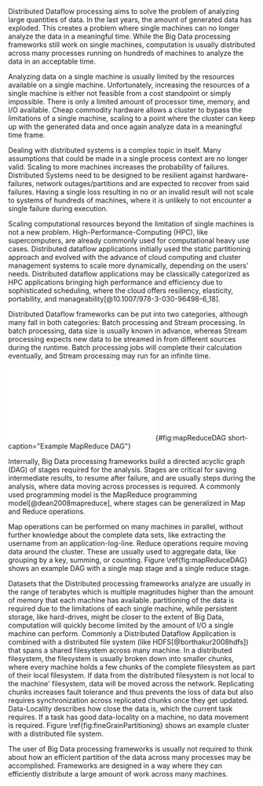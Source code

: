 Distributed Dataflow processing aims to solve the problem of analyzing large quantities of data. In the last years, the amount of generated data has exploded. This creates a problem where single machines can no longer analyze the data in a meaningful time. While the Big Data processing frameworks still work on single machines, computation is usually distributed across many processes running on hundreds of machines to analyze the data in an acceptable time.

Analyzing data on a single machine is usually limited by the resources available on a single machine. Unfortunately, increasing the resources of a single machine is either not feasible from a cost standpoint or simply impossible. There is only a limited amount of processor time, memory, and I/O available. Cheap commodity hardware allows a cluster to bypass the limitations of a single machine, scaling to a point where the cluster can keep up with the generated data and once again analyze data in a meaningful time frame. 

Dealing with distributed systems is a complex topic in itself. Many assumptions that could be made in a single process context are no longer valid. Scaling to more machines increases the probability of failures. Distributed Systems need to be designed to be resilient against hardware-failures, network outages/partitions and are expected to recover from said failures. Having a single loss resulting in no or an invalid result will not scale to systems of hundreds of machines, where it is unlikely to not encounter a single failure during execution.

Scaling computational resources beyond the limitation of single machines is not a new problem. High-Performance-Computing (HPC), like supercomputers, are already commonly used for computational heavy use cases.
Distributed dataflow applications initially used the static partitioning approach and evolved with the advance of cloud computing and cluster management systems to scale more dynamically, depending on the users' needs. Distributed dataflow applications may be classically categorized as HPC applications bringing high performance and efficiency due to sophisticated scheduling, where the cloud offers resiliency, elasticity, portability, and manageability[@10.1007/978-3-030-96498-6_18].

Distributed Dataflow frameworks can be put into two categories, although many fall in both categories: Batch processing and Stream processing. In batch processing, data size is usually known in advance, whereas Stream processing expects new data to be streamed in from different sources during the runtime. Batch processing jobs will complete their calculation eventually, and Stream processing may run for an infinite time.

![Example of a MapReduce DAG](graphics/MapReduceDAG.pdf){#fig:mapReduceDAG short-caption="Example MapReduce DAG"}

Internally, Big Data processing frameworks build a directed acyclic graph (DAG) of stages required for the analysis. Stages are critical for saving intermediate results, to resume after failure, and are usually steps during the analysis, where data moving across processes is required. A commonly used programming model is the MapReduce programming model[@dean2008mapreduce], where stages can be generalized in Map and Reduce operations.

Map operations can be performed on many machines in parallel, without further knowledge about the complete data sets, like extracting the username from an application-log-line. Reduce operations require moving data around the cluster. These are usually used to aggregate data, like grouping by a key, summing, or counting. Figure \ref{fig:mapReduceDAG} shows an example DAG with a single map stage and a single reduce stage.

Datasets that the Distributed processing frameworks analyze are usually in the range of terabytes which is multiple magnitudes higher than the amount of memory that each machine has available. partitioning of the data is required due to the limitations of each single machine, while persistent storage, like hard-drives, might be closer to the extent of Big Data, computation will quickly become limited by the amount of I/O a single machine can perform.  Commonly a Distributed Dataflow Application is combined with a distributed file system (like HDFS[@borthakur2008hdfs]) that spans a shared filesystem across many machine. In a distributed filesystem, the filesystem is usually broken down into smaller chunks, where every machine holds a few chunks of the complete filesystem as part of their local filesystem. If data from the distributed filesystem is not local to the machine' filesystem, data will be moved across the network. Replicating chunks increases fault tolerance and thus prevents the loss of data but also requires synchronization across replicated chunks once they get updated. Data-Locality describes how close the data is, which the current task requires. If a task has good data-locality on a machine, no data movement is required. Figure \ref{fig:fineGrainPartitioning} shows an example cluster with a distributed file system.

The user of Big Data processing frameworks is usually not required to think about how an efficient partition of the data across many processes may be accomplished. Frameworks are designed in a way where they can efficiently distribute a large amount of work across many machines.